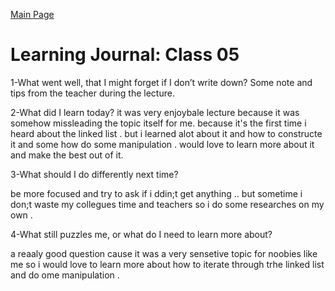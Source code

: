 [Main Page](../README.md)

# Learning Journal: Class 05

1-What went well, that I might forget if I don’t write down?
Some note and tips from the teacher during the lecture.

2-What did I learn today?
it was very enjoybale lecture because it was somehow missleading the topic itself for me. because it's the first time i heard about the linked list . but i learned alot about it and how to constructe it and some how do some manipulation . would love to learn more about it and make the best out of it.

3-What should I do differently next time?

be more focused and try to ask if i ddin;t get anything .. but sometime i don;t waste my collegues time and teachers so i do some researches on my own .


4-What still puzzles me, or what do I need to learn more about?

a reaaly good question cause it was a very sensetive topic for noobies like me so i would love to learn more about how to iterate through trhe linked list and do ome manipulation .